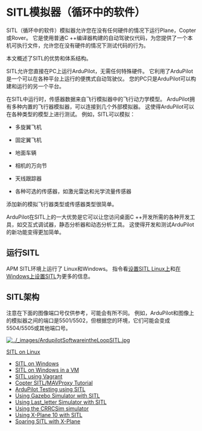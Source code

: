 # SITL模拟器（循环中的软件）

SITL（循环中的软件）模拟器允许您在没有任何硬件的情况下运行Plane，Copter或Rover。 它是使用普通C ++编译器构建的自动驾驶仪代码，为您提供了一个本机可执行文件，允许您在没有硬件的情况下测试代码的行为。

本文概述了SITL的优势和体系结构。

SITL允许您直接在PC上运行ArduPilot，无需任何特殊硬件。 它利用了ArduPilot是一个可以在各种平台上运行的便携式自动驾驶仪。 您的PC只是ArduPilot可以构建和运行的另一个平台。

在SITL中运行时，传感器数据来自飞行模拟器中的飞行动力学模型。 ArduPilot拥有多种内置的飞行器模拟器，可以连接到几个外部模拟器。 这使得ArduPilot可以在各种类型的模型上进行测试。 例如，SITL可以模拟：

* 多旋翼飞机

* 固定翼飞机

* 地面车辆

* 相机的万向节

* 天线跟踪器

* 各种可选的传感器，如激光雷达和光学流量传感器

添加新的模拟飞行器类型或传感器类型很简单。

ArduPilot在SITL上的一大优势是它可以让您访问桌面C ++开发所需的各种开发工具，如交互式调试器，静态分析器和动态分析工具。 这使得开发和测试ArduPilot的新功能变得更加简单。

## 运行SITL

APM SITL环境上运行了 Linux和Windows。 指令看[设置SITL Linux上](http://ardupilot.org/dev/docs/setting-up-sitl-on-linux.html#setting-up-sitl-on-linux)和[在Windows上设置SITL](http://ardupilot.org/dev/docs/sitl-native-on-windows.html#sitl-native-on-windows)为更多的信息。

## SITL架构

注意在下面的图像端口号仅供参考，可能会有所不同。 例如，ArduPilot和图像上的模拟器之间的端口是5501/5502，但根据您的环境，它们可能会变成5504/5505或其他端口号。

[![](http://ardupilot.org/dev/_images/ArdupilotSoftwareintheLoopSITL.jpg "../\_images/ArdupilotSoftwareintheLoopSITL.jpg")](http://ardupilot.org/dev/_images/ArdupilotSoftwareintheLoopSITL.jpg)

[SITL on Linux](http://ardupilot.org/dev/docs/setting-up-sitl-on-linux.html)

* [SITL on Windows](http://ardupilot.org/dev/docs/sitl-native-on-windows.html)
* [SITL on Windows in a VM](http://ardupilot.org/dev/docs/setting-up-sitl-on-windows.html)
* [SITL using Vagrant](http://ardupilot.org/dev/docs/setting-up-sitl-using-vagrant.html)
* [Copter SITL/MAVProxy Tutorial](http://ardupilot.org/dev/docs/copter-sitl-mavproxy-tutorial.html)
* [ArduPilot Testing using SITL](http://ardupilot.org/dev/docs/using-sitl-for-ardupilot-testing.html)
* [Using Gazebo Simulator with SITL](http://ardupilot.org/dev/docs/using-gazebo-simulator-with-sitl.html)
* [Using Last\_letter Simulator with SITL](http://ardupilot.org/dev/docs/using-last_letter-as-an-external-sitl-simulator.html)
* [Using the CRRCSim simulator](http://ardupilot.org/dev/docs/simulation-2sitl-simulator-software-in-the-loopusing-using-the-crrcsim-simulator.html)
* [Using X-Plane 10 with SITL](http://ardupilot.org/dev/docs/sitl-with-xplane.html)
* [Soaring SITL with X-Plane](http://ardupilot.org/dev/docs/soaring-sitl-with-xplane.html)



